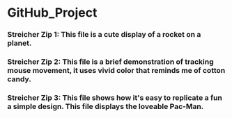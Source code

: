 # GitHub_Project

### Streicher Zip 1: This file is a cute display of a rocket on a planet.

### Streicher Zip 2: This file is a brief demonstration of tracking mouse movement, it uses vivid color that reminds me of cotton candy.

### Streicher Zip 3: This file shows how it's easy to replicate a fun a simple design. This file displays the loveable Pac-Man.
